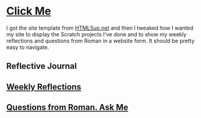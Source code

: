# [Click Me](https://nlkx.github.io/nini.github.io/)
I got the site template from [HTML5up.net](https://html5up.net/) and then I tweaked how I wanted my site to display the Scratch projects I've done and to show my weekly reflections and questions from Roman in a website form. It should be pretty easy to navigate. 

## Reflective Journal

## [Weekly Reflections](https://nlkx.github.io/nini.github.io/generic.html)

## [Questions from Roman. Ask Me](https://nlkx.github.io/nini.github.io/elements.html)
















